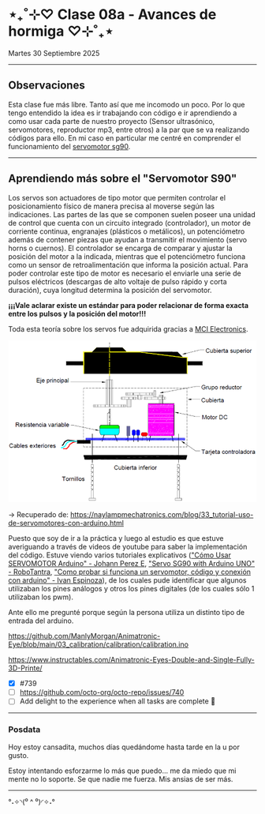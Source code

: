 # ⋆₊˚⊹♡ Clase 08a - Avances de hormiga ♡⊹˚₊⋆

Martes 30 Septiembre 2025

***

## Observaciones

Esta clase fue más libre. Tanto así que me incomodo un poco. Por lo que tengo entendido la idea es ir trabajando con código e ir aprendiendo a como usar cada parte de nuestro proyecto (Sensor ultrasónico, servomotores, reproductor mp3, entre otros) a la par que se va realizando códigos para ello.
En mi caso en particular me centré en comprender el funcionamiento del [servomotor sg90](https://arduino.cl/producto/micro-servo-motor-sg90-9g/?srsltid=AfmBOopUK1FSSvEOeee794pcjIBccD8B2MQF36GlEjuMTAzqI4rHkSnN).

***

## Aprendiendo más sobre el "Servomotor S90"

Los servos son actuadores de tipo motor que permiten controlar el posicionamiento físico de manera precisa al moverse según las indicaciones.
Las partes de las que se componen suelen poseer una unidad de control que cuenta con un circuito integrado (controlador), un motor de corriente continua, engranajes (plásticos o metálicos), un potenciómetro además de contener piezas que ayudan a transmitir el movimiento (servo horns o cuernos).
El controlador se encarga de comparar y ajustar la posición del motor a la indicada, mientras que el potenciómetro funciona como un sensor de retroalimentación que informa la posición actual.
Para poder controlar este tipo de motor es necesario el enviarle una serie de pulsos eléctricos (descargas de alto voltaje de pulso rápido y corta duración), cuya longitud determina la posición del servomotor. 

**¡¡¡Vale aclarar existe un estándar para poder relacionar de forma exacta entre los pulsos y la posición del motor!!!**

Toda esta teoría sobre los servos fue adquirida gracias a [MCI Electronics](https://cursos.mcielectronics.cl/2023/06/28/como-utilizar-un-servo-motor-con-arduino).

![imagen](./imagenes/servomotor-partes.png)

-> Recuperado de: https://naylampmechatronics.com/blog/33_tutorial-uso-de-servomotores-con-arduino.html

Puesto que soy de ir a la práctica y luego al estudio es que estuve averiguando a través de videos de youtube para saber la implementación del código. Estuve viendo varios tutoriales explicativos (["Cómo Usar SERVOMOTOR Arduino" - Johann Perez E](https://youtu.be/GUhPrO1BEJ0?si=34x7leOxCQy0DmKY), ["Servo SG90 with Arduino UNO" - RoboTantra](https://youtu.be/5bEHd8h_p-k?si=yi9lFM3OvyYMu7ic), ["Como probar si funciona un servomotor, código y conexión con arduino" - Ivan Espinoza](https://youtu.be/X-xXYQfeaMo?si=8sMIqRgPhZVGC06c)), de los cuales pude identificar que algunos utilizaban los pines análogos y otros los pines digitales (de los cuales sólo 1 utilizaban los pwm).

Ante ello me pregunté porque según la persona utiliza un distinto tipo de entrada del arduino.



https://github.com/ManlyMorgan/Animatronic-Eye/blob/main/03_calibration/calibration/calibration.ino

https://www.instructables.com/Animatronic-Eyes-Double-and-Single-Fully-3D-Printe/

- [x] #739
- [ ] https://github.com/octo-org/octo-repo/issues/740
- [ ] Add delight to the experience when all tasks are complete :tada:

***

### Posdata

Hoy estoy cansadita, muchos días quedándome hasta tarde en la u por gusto.

Estoy intentando esforzarme lo más que puedo... me da miedo que mi mente no lo soporte.
Se que nadie me fuerza. Mis ansias de ser más.

***

°˖✧◝(⁰ ^ ⁰)◜✧˖°
